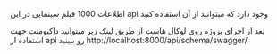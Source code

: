 اطلاعات 1000 فیلم سینمایی در این api وجود دارد که میتوانید از آن استفاده کنید


بعد از اجرای پروژه روی لوکال هاست از طریق لینک زیر میتوانید داکیومنت جهت استفاده از api رو ببینید
http://localhost:8000/api/schema/swagger/

